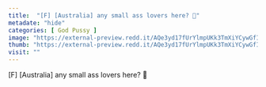 ```yaml
---
title:  "[F] [Australia] any small ass lovers here? 🥺"
metadate: "hide"
categories: [ God Pussy ]
image: "https://external-preview.redd.it/AQe3yd17fUrYlmpUKk3TmXiYCywGfIVVjNPPU_BHPeI.jpg?auto=webp&s=51c07310c92e097ad80d73997a5500b576a109b5"
thumb: "https://external-preview.redd.it/AQe3yd17fUrYlmpUKk3TmXiYCywGfIVVjNPPU_BHPeI.jpg?width=320&crop=smart&auto=webp&s=08837c62150a47284cc57bffaa44eead768dad05"
visit: ""
---
```

[F] [Australia] any small ass lovers here? 🥺
